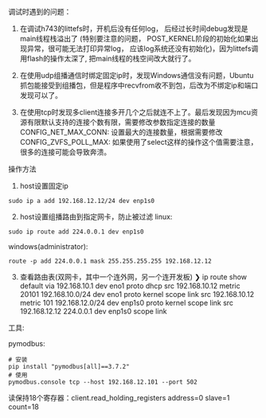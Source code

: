 调试时遇到的问题：

1. 在调试h743的littefs时，开机后没有任何log， 后经过长时间debug发现是main线程栈溢出了
(特别要注意的问题， POST_KERNEL阶段的初始化如果出现异常，很可能无法打印异常log， 应该log系统还没有初始化)，因为littefs调用flash的操作太深了, 把main线程的栈空间改大就行了。

2. 在使用udp组播通信时绑定固定ip时，发现Windows通信没有问题，Ubuntu抓包能接受到组播包，但是程序中recvfrom收不到包，后改为不绑定ip和端口发现可以了。

3. 在使用tcp时发现多client连接多开几个之后就连不上了。最后发现因为mcu资源有限默认支持的连接个数有限，需要修改参数指定连接的数量
  CONFIG_NET_MAX_CONN: 设置最大的连接数量，根据需要修改
  CONFIG_ZVFS_POLL_MAX: 如果使用了select这样的操作这个值需要注意，很多的连接可能会导致奔溃。

操作方法
1. host设置固定ip
```shell
sudo ip a add 192.168.12.12/24 dev enp1s0
```

2. host设置组播路由到指定网卡，防止被过滤
linux:
```shell
sudo ip route add 224.0.0.1 dev enp1s0
```
windows(administrator):
```shell
route -p add 224.0.0.1 mask 255.255.255.255 192.168.12.12
```

3. 查看路由表(双网卡，其中一个连外网，另一个连开发板)
❯  ip route show
default via 192.168.10.1 dev eno1 proto dhcp src 192.168.10.12 metric 20101
192.168.10.0/24 dev eno1 proto kernel scope link src 192.168.10.12 metric 101
192.168.12.0/24 dev enp1s0 proto kernel scope link src 192.168.12.12
224.0.0.1 dev enp1s0 scope link



工具:

pymodbus:

```shell
# 安装
pip install "pymodbus[all]==3.7.2"
# 使用
pymodbus.console tcp --host 192.168.12.101 --port 502

```
读保持18个寄存器：client.read_holding_registers address=0 slave=1 count=18

